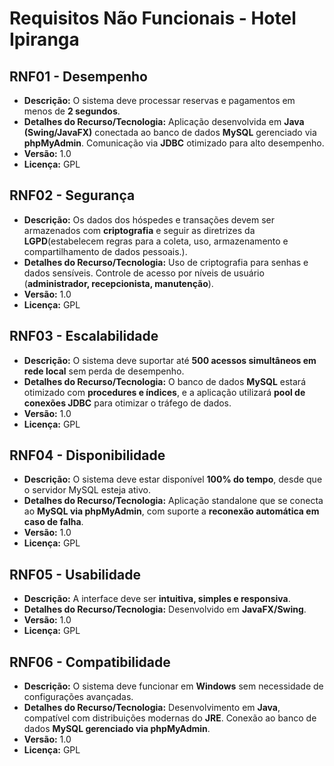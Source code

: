  # **Requisitos Não Funcionais - Hotel Ipiranga**

## **RNF01 - Desempenho**
- **Descrição:** O sistema deve processar reservas e pagamentos em menos de **2 segundos**.  
- **Detalhes do Recurso/Tecnologia:** Aplicação desenvolvida em **Java (Swing/JavaFX)** conectada ao banco de dados **MySQL** gerenciado via **phpMyAdmin**. Comunicação via **JDBC** otimizado para alto desempenho.  
- **Versão:** 1.0  
- **Licença:** GPL  

## **RNF02 - Segurança**
- **Descrição:** Os dados dos hóspedes e transações devem ser armazenados com **criptografia** e seguir as diretrizes da **LGPD**(estabelecem regras para a coleta, uso, armazenamento e compartilhamento de dados pessoais.).  
- **Detalhes do Recurso/Tecnologia:** Uso de criptografia  para senhas e dados sensíveis. Controle de acesso por níveis de usuário (**administrador, recepcionista, manutenção**).  
- **Versão:** 1.0  
- **Licença:** GPL  

## **RNF03 - Escalabilidade**
- **Descrição:** O sistema deve suportar até **500 acessos simultâneos em rede local** sem perda de desempenho.  
- **Detalhes do Recurso/Tecnologia:** O banco de dados **MySQL** estará otimizado com **procedures e índices**, e a aplicação utilizará **pool de conexões JDBC** para otimizar o tráfego de dados.  
- **Versão:** 1.0  
- **Licença:** GPL  

## **RNF04 - Disponibilidade**
- **Descrição:** O sistema deve estar disponível **100% do tempo**, desde que o servidor MySQL esteja ativo.  
- **Detalhes do Recurso/Tecnologia:** Aplicação standalone que se conecta ao **MySQL via phpMyAdmin**, com suporte a **reconexão automática em caso de falha**.  
- **Versão:** 1.0  
- **Licença:** GPL  

## **RNF05 - Usabilidade**
- **Descrição:** A interface deve ser **intuitiva, simples e responsiva**.  
- **Detalhes do Recurso/Tecnologia:** Desenvolvido em **JavaFX/Swing**.  
- **Versão:** 1.0  
- **Licença:** GPL  

## **RNF06 - Compatibilidade**
- **Descrição:** O sistema deve funcionar em **Windows** sem necessidade de configurações avançadas.  
- **Detalhes do Recurso/Tecnologia:** Desenvolvimento em **Java**, compatível com distribuições modernas do **JRE**. Conexão ao banco de dados **MySQL gerenciado via phpMyAdmin**.  
- **Versão:** 1.0  
- **Licença:** GPL  
